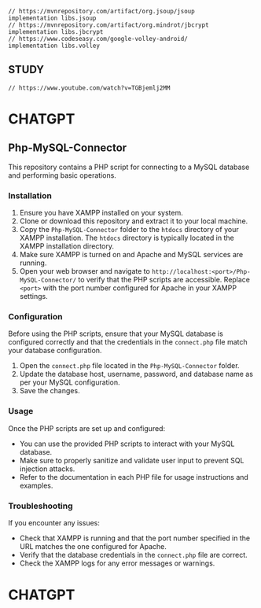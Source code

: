 ﻿
    // https://mvnrepository.com/artifact/org.jsoup/jsoup
    implementation libs.jsoup
    // https://mvnrepository.com/artifact/org.mindrot/jbcrypt
    implementation libs.jbcrypt
    // https://www.codeseasy.com/google-volley-android/
    implementation libs.volley
## STUDY
    // https://www.youtube.com/watch?v=TGBjemlj2MM


# CHATGPT
## Php-MySQL-Connector

This repository contains a PHP script for connecting to a MySQL database and performing basic operations.

### Installation

1. Ensure you have XAMPP installed on your system.
2. Clone or download this repository and extract it to your local machine.
3. Copy the `Php-MySQL-Connector` folder to the `htdocs` directory of your XAMPP installation. The `htdocs` directory is typically located in the XAMPP installation directory.
4. Make sure XAMPP is turned on and Apache and MySQL services are running.
5. Open your web browser and navigate to `http://localhost:<port>/Php-MySQL-Connector/` to verify that the PHP scripts are accessible. Replace `<port>` with the port number configured for Apache in your XAMPP settings.

### Configuration

Before using the PHP scripts, ensure that your MySQL database is configured correctly and that the credentials in the `connect.php` file match your database configuration.

1. Open the `connect.php` file located in the `Php-MySQL-Connector` folder.
2. Update the database host, username, password, and database name as per your MySQL configuration.
3. Save the changes.

### Usage

Once the PHP scripts are set up and configured:

- You can use the provided PHP scripts to interact with your MySQL database.
- Make sure to properly sanitize and validate user input to prevent SQL injection attacks.
- Refer to the documentation in each PHP file for usage instructions and examples.

### Troubleshooting

If you encounter any issues:

- Check that XAMPP is running and that the port number specified in the URL matches the one configured for Apache.
- Verify that the database credentials in the `connect.php` file are correct.
- Check the XAMPP logs for any error messages or warnings.

# CHATGPT

